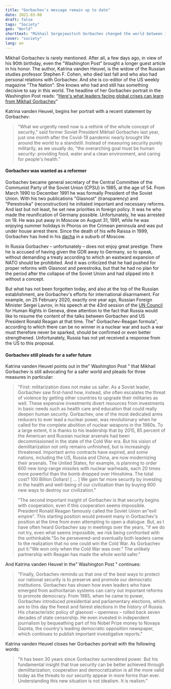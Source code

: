 ```yaml
---
title: "Gorbachev's message remain up to date"
date: 2021-03-08
draft: false
tags: "Society"
geo: "World"
shorttext: "Mikhail Sergejewitsch Gorbachev changed the world between 1985 and 1991. His messages are very topical again today."
cover: "society"
lang: en
---
```


Mikhail Gorbachev is rarely mentioned. After all, a few days ago, in view of his 90th birthday, even the "Washington Post" brought a longer guest article in his honor.  The author, Katrina vanden Heuvel, is the widow of the Russian studies professor Stephen F. Cohen, who died last fall and who also had personal relations with Gorbachev. And she is co-editor of the US weekly magazine "The Nation". She knows who had and still has something decisive to say in this world. The headline of her Gorbachev portrait in the Washington Post reads: "[Here's what leaders facing global crises can learn from Mikhail Gorbachev](https://www.washingtonpost.com/opinions/2021/02/23/heres-what-leaders-facing-global-crises-can-learn-mikhail-gorbachev/ "Here’s what leaders facing global crises can learn from Mikhail Gorbachev")"

Katrina vanden Heuvel, begins her portrait with a recent statement by Gorbachev:

> "What we urgently need now is a rethink of the whole concept of security," said former Soviet President Mikhail Gorbachev last year, just one month after the Covid-19 pandemic nearly brought life around the world to a standstill. Instead of measuring security purely militarily, as we usually do, "the overarching goal must be human security: providing food, water and a clean environment, and caring for people's health."

#### Gorbachev was wanted as a reformer

Gorbachev became general secretary of the Central Committee of the Communist Party of the Soviet Union (CPSU) in 1985, at the age of 54. From March 1990 to December 1991 he was formally President of the Soviet Union. With his two publications "Glasnost" (transparency) and "Perestroika" (reconstruction) he initiated important and necessary reforms. And last but not least, he set new priorities in foreign policy. It was he who made the reunification of Germany possible. Unfortunately, he was arrested on 19. He was put away in Moscow on August 31, 1991, while he was enjoying summer holidays in Phoros on the Crimean peninsula and was put under house arrest there. Since the death of his wife Raissa in 1999, Gorbachev has lived in his [dacha](https://www.stern.de/lifestyle/leute/michail-gorbatschow--so-lebt-er-heute-9438596.html "MICHAIL GORBATSCHOW - So lebt er heute") in a suburb of Moscow.

In Russia Gorbachev – unfortunately – does not enjoy great prestige. There he is accused of having given the GDR away to Germany, so to speak, without demanding a treaty according to which an eastward expansion of NATO should be prohibited. And it was criticized that he had pushed for proper reforms with Glasnost and perestroika, but that he had no plan for the period after the collapse of the Soviet Union and had slipped into it without a concept.

But what has not been forgotten today, and also at the top of the Russian establishment, are Gorbachev's efforts for international disarmament. For example, on 25 February 2020, exactly one year ago, Russian Foreign Minister Sergei Lavrov, in his speech at the 43rd session of the [UN Council](https://www.mid.ru/de/maps/ch/-/asset_publisher/OGeZPtOO3ptm/content/id/4058794 "Rede des Außenministers Russlands, Sergej Lawrow, im hohen Segment der 43. Tagung des UN-Rats für Menschenrechte, 25. Februar 2020 in Genf") for Human Rights in Geneva, drew attention to the fact that Russia would like to resume the content of the talks between Gorbachev and US President Ronald Reagan at that time.  The" Gorbachev-Reagan formula", according to which there can be no winner in a nuclear war and such a war must therefore never be sparked, should be confirmed or even better strengthened. Unfortunately, Russia has not yet received a response from the US to this proposal.

#### Gorbachev still pleads for a safer future

Katrina vanden Heuvel points out in the" Washington Post " that Mikhail Gorbachev is still advocating for a safer world and pleads for three measures in particular:

> "First: militarization does not make us safer. As a Soviet leader, Gorbachev saw first-hand how, instead, she often escalates the threat of violence by getting other countries to upgrade their militaries as well. These expensive investments divert resources from investments in basic needs such as health care and education that could really deepen human security. Gorbachev, one of the most dedicated arms reducers to ever lead a nuclear power, was revolutionary when he called for the complete abolition of nuclear weapons in the 1980s. To a large extent, it is thanks to his leadership that by 2015, 85 percent of the American and Russian nuclear arsenals had been decommissioned in the state of the Cold War era. But his vision of demilitarization not only remains unfinished, but is increasingly threatened. Important arms contracts have expired, and some nations, including the US, Russia and China, are now modernizing their arsenals. The United States, for example, is planning to order 600 new long-range missiles with nuclear warheads, each 20 times more powerful than the bomb dropped over Hiroshima. The total cost? 100 Billion Dollars! [ ... ] We gain far more security by investing in the health and well-being of our civilization than by buying 600 new ways to destroy our civilization."

> "The second important insight of Gorbachev is that security begins with cooperation, even if this cooperation seems impossible. President Ronald Reagan famously called the Soviet Union an"evil empire". This starting position would prevent many in Gorbachev's position at the time from even attempting to open a dialogue. But, as I have often heard Gorbachev say in meetings over the years, "if we do not try, even what seems impossible, we risk being confronted with the unthinkable."So he persevered-and eventually both leaders came to the realization that no one could win the Cold War. As Gorbachev put it:"We won only when the Cold War was over." The unlikely partnership with Reagan has made the whole world safer."

And Katrina vanden Heuvel in the" Washington Post " continues:

> "Finally, Gorbachev reminds us that one of the best ways to protect our national security is to preserve and promote our democratic institutions. Gorbachev has shown how even leaders who have emerged from authoritarian systems can carry out important reforms to promote democracy. From 1985, when he came to power, Gorbachev introduced presidential and parliamentary elections, which are to this day the freest and fairest elections in the history of Russia. His characteristic policy of glasnost – openness – rolled back seven decades of state censorship. He even invested in independent journalism by bequeathing part of his Nobel Prize money to Novaya Gazeta, the country's leading democratic opposition newspaper, which continues to publish important investigative reports."

Katrina vanden Heuvel closes her Gorbachev portrait with the following words:

> "It has been 30 years since Gorbachev surrendered power. But his fundamental insight that true security can be better achieved through demilitarization, cooperation and democratization is all the more valid today as the threats to our security appear in more forms than ever. Understanding this new situation is not idealism. It is realism."
